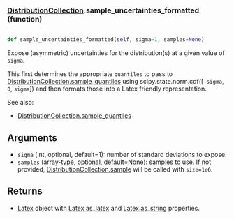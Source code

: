 ### [DistributionCollection](DistributionCollection.md).sample_uncertainties_formatted (function)


```py

def sample_uncertainties_formatted(self, sigma=1, samples=None)

```



Expose (asymmetric) uncertainties for the distribution(s) at a given
value of `sigma`.

This first determines the appropriate `quantiles` to pass to
[DistributionCollection.sample_quantiles](DistributionCollection.sample_quantiles.md) using scipy.state.norm.cdf([`-sigma`, `0`, `sigma`])
and then formats those into a Latex friendly representation.

See also:
* [DistributionCollection.sample_quantiles](DistributionCollection.sample_quantiles.md)

Arguments
-----------
* `sigma` (int, optional, default=1): number of standard deviations to
    expose.
* `samples` (array-type, optional, default=None): samples to use.  If
    not provided, [DistributionCollection.sample](DistributionCollection.sample.md) will be called with `size=1e6`.

Returns
---------
* [Latex](Latex.md) object with [Latex.as_latex](Latex.as_latex.md) and [Latex.as_string](Latex.as_string.md) properties.

